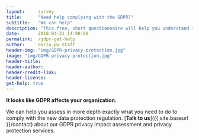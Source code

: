 ```yaml
---
layout:     survey
title:      "Need help complying with the GDPR?"
subtitle:   "We can help"
description: "This free, short questionnaire will help you understand if you need to take action regarding GDPR. Take two minutes to see where you fall and get important information on how to take the next steps."
date:       2018-04-21 14:00:00
permalink:  /gdpr-get-help
author:     dario.pw Staff
header-img: "img/GDPR-privacy-protection.jpg"
image: "img/GDPR-privacy-protection.jpg"
header-title:
header-author:
header-credit-link:
header-license:
get-help: true
---
```


**It looks like GDPR affects your organization.**

We can help you assess in more depth exactly what you need to do to comply with the new data protection regulation. [**Talk to us**]({{ site.baseurl }}/contact) about our GDPR privacy impact assessment and privacy protection services.
